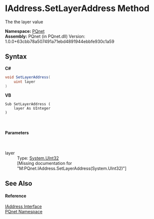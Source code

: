 # IAddress.SetLayerAddress Method 
 

The the layer value

**Namespace:**&nbsp;<a href="fc4f881f-e121-9cf0-ed49-65bf6b5a005d">PQnet</a><br />**Assembly:**&nbsp;PQnet (in PQnet.dll) Version: 1.0.0+63cbb78a507491a71ebd4891944ebbfe930c1a59

## Syntax

**C#**<br />
``` C#
void SetLayerAddress(
	uint layer
)
```

**VB**<br />
``` VB
Sub SetLayerAddress ( 
	layer As UInteger
)
```

<br />

#### Parameters
&nbsp;<dl><dt>layer</dt><dd>Type: <a href="https://docs.microsoft.com/dotnet/api/system.uint32" target="_blank" rel="noopener noreferrer">System.UInt32</a><br />\[Missing <param name="layer"/> documentation for "M:PQnet.IAddress.SetLayerAddress(System.UInt32)"\]</dd></dl>

## See Also


#### Reference
<a href="0d09dc6c-e06b-a49c-cc7d-919d9f4e2b9d">IAddress Interface</a><br /><a href="fc4f881f-e121-9cf0-ed49-65bf6b5a005d">PQnet Namespace</a><br />